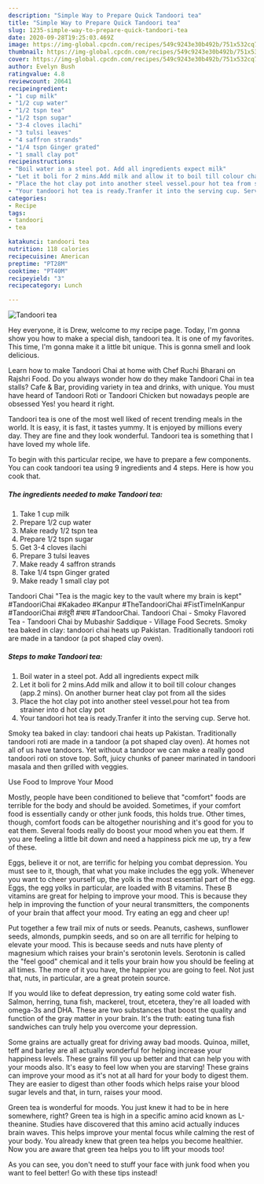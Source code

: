 ```yaml
---
description: "Simple Way to Prepare Quick Tandoori tea"
title: "Simple Way to Prepare Quick Tandoori tea"
slug: 1235-simple-way-to-prepare-quick-tandoori-tea
date: 2020-09-28T19:25:03.469Z
image: https://img-global.cpcdn.com/recipes/549c9243e30b492b/751x532cq70/tandoori-tea-recipe-main-photo.jpg
thumbnail: https://img-global.cpcdn.com/recipes/549c9243e30b492b/751x532cq70/tandoori-tea-recipe-main-photo.jpg
cover: https://img-global.cpcdn.com/recipes/549c9243e30b492b/751x532cq70/tandoori-tea-recipe-main-photo.jpg
author: Evelyn Bush
ratingvalue: 4.8
reviewcount: 20641
recipeingredient:
- "1 cup milk"
- "1/2 cup water"
- "1/2 tspn tea"
- "1/2 tspn sugar"
- "3-4 cloves ilachi"
- "3 tulsi leaves"
- "4 saffron strands"
- "1/4 tspn Ginger grated"
- "1 small clay pot"
recipeinstructions:
- "Boil water in a steel pot. Add all ingredients expect milk"
- "Let it boli for 2 mins.Add milk and allow it to boil till colour changes (app.2 mins). On another burner heat clay pot from all the sides"
- "Place the hot clay pot into another steel vessel.pour hot tea from strainer into d hot clay pot"
- "Your tandoori hot tea is ready.Tranfer it into the serving cup. Serve hot."
categories:
- Recipe
tags:
- tandoori
- tea

katakunci: tandoori tea 
nutrition: 118 calories
recipecuisine: American
preptime: "PT28M"
cooktime: "PT40M"
recipeyield: "3"
recipecategory: Lunch

---
```



![Tandoori tea](https://img-global.cpcdn.com/recipes/549c9243e30b492b/751x532cq70/tandoori-tea-recipe-main-photo.jpg)

Hey everyone, it is Drew, welcome to my recipe page. Today, I'm gonna show you how to make a special dish, tandoori tea. It is one of my favorites. This time, I'm gonna make it a little bit unique. This is gonna smell and look delicious.

Learn how to make Tandoori Chai at home with Chef Ruchi Bharani on Rajshri Food. Do you always wonder how do they make Tandoori Chai in tea stalls? Cafe &amp; Bar, providing variety in tea and drinks, with unique. You must have heard of Tandoori Roti or Tandoori Chicken but nowadays people are obsessed Yes! you heard it right.

Tandoori tea is one of the most well liked of recent trending meals in the world. It is easy, it is fast, it tastes yummy. It is enjoyed by millions every day. They are fine and they look wonderful. Tandoori tea is something that I have loved my whole life.


To begin with this particular recipe, we have to prepare a few components. You can cook tandoori tea using 9 ingredients and 4 steps. Here is how you cook that.

<!--inarticleads1-->

##### The ingredients needed to make Tandoori tea:

1. Take 1 cup milk
1. Prepare 1/2 cup water
1. Make ready 1/2 tspn tea
1. Prepare 1/2 tspn sugar
1. Get 3-4 cloves ilachi
1. Prepare 3 tulsi leaves
1. Make ready 4 saffron strands
1. Take 1/4 tspn Ginger grated
1. Make ready 1 small clay pot


Tandoori Chai &#34;Tea is the magic key to the vault where my brain is kept&#34; #TandooriChai #Kakadeo #Kanpur #TheTandooriChai #FistTimeInKanpur #TandooriChai #तंदूरी #चाय #TandoorChai. Tandoori Chai - Smoky Flavored Tea - Tandoori Chai by Mubashir Saddique - Village Food Secrets. Smoky tea baked in clay: tandoori chai heats up Pakistan. Traditionally tandoori roti are made in a tandoor (a pot shaped clay oven). 

<!--inarticleads2-->

##### Steps to make Tandoori tea:

1. Boil water in a steel pot. Add all ingredients expect milk
1. Let it boli for 2 mins.Add milk and allow it to boil till colour changes (app.2 mins). On another burner heat clay pot from all the sides
1. Place the hot clay pot into another steel vessel.pour hot tea from strainer into d hot clay pot
1. Your tandoori hot tea is ready.Tranfer it into the serving cup. Serve hot.


Smoky tea baked in clay: tandoori chai heats up Pakistan. Traditionally tandoori roti are made in a tandoor (a pot shaped clay oven). At homes not all of us have tandoors. Yet without a tandoor we can make a really good tandoori roti on stove top. Soft, juicy chunks of paneer marinated in tandoori masala and then grilled with veggies. 

Use Food to Improve Your Mood


Mostly, people have been conditioned to believe that "comfort" foods are terrible for the body and should be avoided. Sometimes, if your comfort food is essentially candy or other junk foods, this holds true. Other times, though, comfort foods can be altogether nourishing and it's good for you to eat them. Several foods really do boost your mood when you eat them. If you are feeling a little bit down and need a happiness pick me up, try a few of these.

Eggs, believe it or not, are terrific for helping you combat depression. You must see to it, though, that what you make includes the egg yolk. Whenever you want to cheer yourself up, the yolk is the most essential part of the egg. Eggs, the egg yolks in particular, are loaded with B vitamins. These B vitamins are great for helping to improve your mood. This is because they help in improving the function of your neural transmitters, the components of your brain that affect your mood. Try eating an egg and cheer up!

Put together a few trail mix of nuts or seeds. Peanuts, cashews, sunflower seeds, almonds, pumpkin seeds, and so on are all terrific for helping to elevate your mood. This is because seeds and nuts have plenty of magnesium which raises your brain's serotonin levels. Serotonin is called the "feel good" chemical and it tells your brain how you should be feeling at all times. The more of it you have, the happier you are going to feel. Not just that, nuts, in particular, are a great protein source.

If you would like to defeat depression, try eating some cold water fish. Salmon, herring, tuna fish, mackerel, trout, etcetera, they're all loaded with omega-3s and DHA. These are two substances that boost the quality and function of the gray matter in your brain. It's the truth: eating tuna fish sandwiches can truly help you overcome your depression. 

Some grains are actually great for driving away bad moods. Quinoa, millet, teff and barley are all actually wonderful for helping increase your happiness levels. These grains fill you up better and that can help you with your moods also. It's easy to feel low when you are starving! These grains can improve your mood as it's not at all hard for your body to digest them. They are easier to digest than other foods which helps raise your blood sugar levels and that, in turn, raises your mood.

Green tea is wonderful for moods. You just knew it had to be in here somewhere, right? Green tea is high in a specific amino acid known as L-theanine. Studies have discovered that this amino acid actually induces brain waves. This helps improve your mental focus while calming the rest of your body. You already knew that green tea helps you become healthier. Now you are aware that green tea helps you to lift your moods too!

As you can see, you don't need to stuff your face with junk food when you want to feel better! Go  with  these tips  instead!


